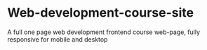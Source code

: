 # Web-development-course-site
A full one page web development frontend course web-page, fully responsive for mobile and desktop
